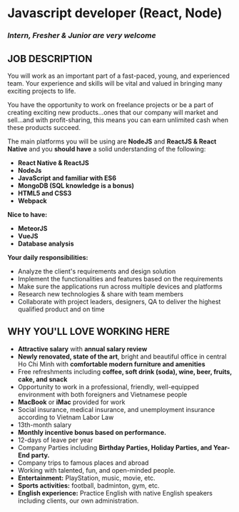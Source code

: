 # Javascript developer (React, Node)
### *Intern, Fresher & Junior are very welcome*

## JOB DESCRIPTION
You will work as an important part of a fast-paced, young, and experienced team. Your experience and skills will be vital and valued in bringing many exciting projects to life.

You have the opportunity to work on freelance projects or be a part of creating exciting new products...ones that our company will market and sell...and with profit-sharing, this means you can earn unlimited cash when these products succeed. 

The main platforms you will be using are **NodeJS** and **ReactJS & React Native** and you **should have** a solid understanding of the following:
 - **React Native & ReactJS**
 - **NodeJs**
 - **JavaScript and familiar with ES6**
 - **MongoDB (SQL knowledge is a bonus)**
 - **HTML5 and CSS3**
 - **Webpack**
 
**Nice to have:**
 - **MeteorJS**
 - **VueJS**
 - **Database analysis**
 
**Your daily responsibilities:**
 - Analyze the client's requirements and design solution
 - Implement the functionalities and features based on the requirements
 - Make sure the applications run across multiple devices and platforms
 - Research new technologies & share with team members
 - Collaborate with project leaders, designers, QA to deliver the highest qualified product and on time

## WHY YOU'LL LOVE WORKING HERE
 - **Attractive salary** with **annual salary review**
 - **Newly renovated, state of the art**, bright and beautiful office in central Ho Chi Minh with **comfortable modern furniture and amenities** 
 - Free refreshments including **coffee, soft drink (soda), wine, beer, fruits, cake, and snack**
 - Opportunity to work in a professional, friendly, well-equipped environment with both foreigners and Vietnamese people
 - **MacBook** or **iMac** provided for work
 - Social insurance, medical insurance, and unemployment insurance according to Vietnam Labor Law
 - 13th-month salary
 - **Monthly incentive bonus based on performance.**
 - 12-days of leave per year
 - Company Parties including **Birthday Parties, Holiday Parties, and Year-End party.**
 - Company trips to famous places and abroad
 - Working with talented, fun, and open-minded people.
 - **Entertainment:** PlayStation, music, movie, etc.
 - **Sports activities:** football, badminton, gym, etc.
 - **English experience:** Practice English with native English speakers including clients, our own administration.
